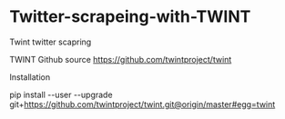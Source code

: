 # Twitter-scrapeing-with-TWINT
Twint twitter scapring

TWINT Github source
https://github.com/twintproject/twint

Installation

pip install --user --upgrade git+https://github.com/twintproject/twint.git@origin/master#egg=twint
